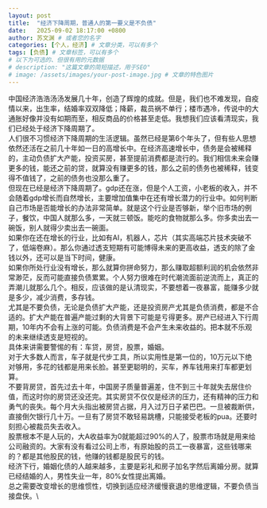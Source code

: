```yaml
---
layout: post
title:  "经济下降周期，普通人的第一要义是不负债"
date:   2025-09-02 18:17:00 +0800
author: 苏文渊 # 或者您的名字
categories: [个人，经济] # 文章分类，可以有多个
tags: [负债] # 文章标签，可以有多个
# 以下为可选的、但很有用的元数据
# description: "这篇文章的简短描述，用于SEO"
# image: /assets/images/your-post-image.jpg # 文章的特色图片
---
```


中国经济浩浩汤汤发展几十年，创造了辉煌的成就。但是，我们也不难发现，自疫情以来，出生率，结婚率双双降低；降薪，裁员祸不单行；楼市遇冷，传说中的大通胀好像并没有如期而至，相反商品的价格甚至走低。我想我们应该看清现实，我们已经处于经济下降周期了。\
人们很不习惯经济下降周期的生活逻辑。虽然已经是第6个年头了，但有些人思想依然还活在之前几十年如一日的高增长中。在经济高速增长中，债务是会被稀释的，主动负债扩大产能，投资买房，甚至提前消费都是流行的。我们相信未来会赚更多的钱，能还之前的贷，就算没有赚更多的钱，那么之前的债务也被稀释，钱变得不值钱了，之前的债务也没那么重了。\
但现在已经是经济下降周期了。gdp还在涨，但是个人工资，小老板的收入，并不会随着gdp增长而自然增长，主要增加值集中在还有增长潜力的行业中。如何判断自己市场是否能增长的办法非常简单。就是这个行业是否够新，举个旧市场的例子，餐饮，中国人就那么多，一天就三顿饭。能吃的食物就那么多。你多卖出去一碗饭，别人就得少卖出去一碗面。\
如果你在还在增长的行业，比如有AI，机器人，芯片（其实高端芯片技术突破不了，低端卷麻）。那么你通过透支短期有可能博得未来的更高收益，透支的除了金钱以外，还可以是当下时间，健康。\
如果你所处行业没有增长，那么就算你拼命努力，那么赚取超额利润的机会依然非常渺茫，反而可能直接负债累累。个人努力很难在时代潮流面前逆流而上，真正的弄潮儿就那么几个。相反，应该做的是认清现实，不要想着一夜暴富，能赚多少就是多少，减少消费，多存钱。\
尤其是不要负债，无论是负债扩大产能，还是投资房产尤其是负债消费，都是不合适的。扩大产能在普遍产能过剩的大背景下可能是亏得更多。房产已经进入下行周期，10年内不会有上涨的可能。负债消费是不会产生未来收益的。把本就不乐观的未来继续透支是短视的。\
具体来讲需要警惕的有：车贷，房贷，股票，婚姻。\
对于大多数人而言，车子就是代步工具，所以实用性是第一位的，10万元以下绝对够用，多花的钱都是用来长脸。甚至更聪明的，买车，养车钱用来打车都更划算。\
不要背房贷，首先过去十年，中国房子质量普遍差，住不到三十年就失去居住价值，而这时你的房贷还没还完。其实房贷不仅仅是经济的压力，还有精神的压力和勇气的丧失。每个月大头指出被房贷占据，月入过万日子紧巴巴。一旦被裁断供，直接倒欠银行几十万。一旦有了房贷不敢轻易跳槽，只能接受老板的pua。还要时刻担心被裁员失去收入。\
股票根本不是人玩的，大A收益率为0就能超过90%的人了，股票市场就是用来给公司融资的。大家有没有看过公司上市，有原始股的员工一夜暴富，这些钱哪来的？都是其他股民的钱，他赚的钱都是股民亏的钱。\
经济下行，婚姻化债的人越来越多，主要是彩礼和房子加名字然后离婚分房。就算已经结婚的人，男性失业一年，80%女性提出离婚。\
总之需要改变增长的思维惯性，切换到适应经济缓慢衰退的思维逻辑，不要负债当接盘侠。\
